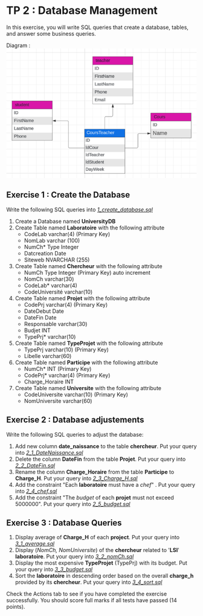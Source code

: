 # TP 2 : Database Management

In this exercise, you will write SQL queries that create a database, tables, and answer some business queries.

Diagram : <br/>
![diagram](<assets/diagram.png>)

## Exercise 1 : Create the Database

Write the following SQL queries into [_1_create_database.sql_](1_create_database.sql)
1. Create a Database named **UniversityDB**
2. Create Table named **Laboratoire** with the following attribute
    * CodeLab varchar(4) (Primary Key)
    * NomLab varchar (100)
    * NumCh* Type Integer
    * Datcreation Date
    * Siteweb NVARCHAR (255)
3. Create Table named **Chercheur** with the following attribute
    * NumCh Type Integer (Primary Key) auto increment
    * NomCh varchar(30)
    * CodeLab* varchar(4)
    * CodeUniversité varchar(10)
4. Create Table named **Projet** with the following attribute
    * CodePrj varchar(4) (Primary Key)
    * DateDebut Date
    * DateFin Date
    * Responsable varchar(30)
    * Budjet INT
    * TypePrj* varchar(10)
5. Create Table named **TypeProjet** with the following attribute
    * TypePrj varchar(10) (Primary Key)
    * Libelle varchar(60)
6. Create Table named **Participe** with the following attribute
    * NumCh* INT (Primary Key)
    * CodePrj* varchar(4) (Primary Key)
    * Charge_Horaire INT
7. Create Table named **Universite** with the following attribute
    * CodeUniversite varchar(10) (Primary Key)
    * NomUniversite varchar(60)
  

## Exercise 2 : Database adjustements

Write the following SQL queries to adjust the database:
1. Add new column **date_naissance** to the table **chercheur**. Put your query into [_2_1_DateNaissance.sql_](2_1_DateNaissance.sql)
2. Delete the column **DateFin** from the table **Projet**. Put your query into [_2_2_DateFin.sql_](_2_2_DateFin.sql)
3. Rename the column **Charge_Horaire** from the table **Participe** to **Charge_H**. Put your query into [_2_3_Charge_H.sql_](_2_3_Charge_H.sql)
4. Add the constraint "Each **laboratoire** must have a _chef_" . Put your query into [_2_4_chef.sql_](_2_4_chef.sql)
5. Add the constraint "The _budget_ of each **projet** must not exceed 5000000". Put your query into [_2_5_budget.sql_](_2_5_budget.sql)
   
 ## Exercise 3 : Database Queries 

 1. Display average of **Charge_H** of each **project**. Put your query into [_3_1_average.sql_](_3_1_average.sql)
 2. Display (_NomCh, NomUniversite_) of the **chercheur** related to '**LSI**' **laboratoire**. Put your query into [_3_2_nomCh.sql_](_3_2_nomCh.sql)
 3. Display the most expensive **TypeProjet** (TypePrj) with its budget. Put your query into [_3_3_budget.sql_](_3_3_budget.sql)
 4. Sort the **laboratoire** in descending order based on the overall **charge_h** provided by its **chercheur**. Put your query into [_3_4_sort.sql_](_3_4_sort.sql)

 
  Check the Actions tab to see if you have completed the exercise successfully. You should score full marks if all tests have passed (14 points).
